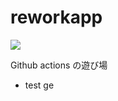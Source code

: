 # reworkapp
![](https://github.com/horsewin/reworkapp/workflows/CI/badge.svg)

Github actions の遊び場

- test ge
